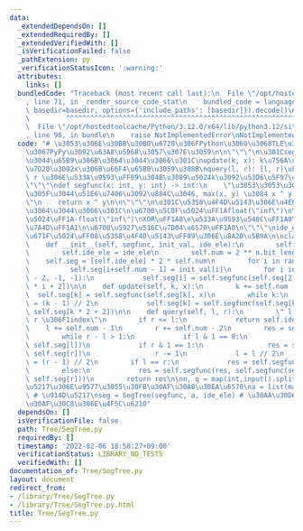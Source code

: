 ```yaml
---
data:
  _extendedDependsOn: []
  _extendedRequiredBy: []
  _extendedVerifiedWith: []
  _isVerificationFailed: false
  _pathExtension: py
  _verificationStatusIcon: ':warning:'
  attributes:
    links: []
  bundledCode: "Traceback (most recent call last):\n  File \"/opt/hostedtoolcache/Python/3.12.0/x64/lib/python3.12/site-packages/onlinejudge_verify/documentation/build.py\"\
    , line 71, in _render_source_code_stat\n    bundled_code = language.bundle(stat.path,\
    \ basedir=basedir, options={'include_paths': [basedir]}).decode()\n          \
    \         ^^^^^^^^^^^^^^^^^^^^^^^^^^^^^^^^^^^^^^^^^^^^^^^^^^^^^^^^^^^^^^^^^^^^^^^^^^^^^^^^^\n\
    \  File \"/opt/hostedtoolcache/Python/3.12.0/x64/lib/python3.12/site-packages/onlinejudge_verify/languages/python.py\"\
    , line 96, in bundle\n    raise NotImplementedError\nNotImplementedError\n"
  code: "# \u3053\u306E\u30BB\u30B0\u6728\u306FPython\u3060\u3068TLE\u3059\u308B\u306E\
    \u3067PyPy\u3092\u63A8\u5968\u3057\u307E\u3059\n\n\"\"\"\n\u301Csegfunc\u306E\u4F7F\
    \u3044\u65B9\u306B\u3064\u3044\u3066\u301C\nupdate(k, x): k\u756A\u76EE\u306E\u8981\
    \u7D20\u3092x\u306B\u66F4\u65B0\u3059\u308B\nquery(l, r): [l, r)\uFF08l <= k <\
    \ r \u306E\u533A\u9593\uFF09\u304B\u3089\u5024k\u3092\u53D6\u5F97\u3059\u308B\n\
    \"\"\"\ndef segfunc(x: int, y: int) -> int:\n    \"\u3053\u3053\u3067\u6C42\u3081\
    \u305F\u3044\u51E6\u7406\u3092\u884C\u3046, max(x, y) \u3084 x ^ y \u306A\u3069\
    \"\n    return x ^ y\n\n\"\"\"\n\u301C\u5358\u4F4D\u5143\u306E\u4E00\u89A7\u306B\
    \u3064\u3044\u3066\u301C\n\u6700\u5C0F\u5024\uFF1Afloat(\"inf\")\n\u6700\u5927\
    \u5024\uFF1A-float(\"inf\")\nXOR\uFF1A0\n\u533A\u9593\u548C\uFF1A0\n\u533A\u9593\
    \u7A4D\uFF1A1\n\u6700\u5927\u516C\u7D04\u6570\uFF1A0\n\"\"\"\nide_ele = 0 # \u521D\
    \u671F\u5024\uFF08\u5358\u4F4D\u5143\uFF09\u306E\u8A2D\u5B9A\n\nclass SegTree:\n\
    \    def __init__(self, segfunc, init_val, ide_ele):\n        self.segfunc = segfunc\n\
    \        self.ide_ele = ide_ele\n        self.num = 2 ** n.bit_length()\n    \
    \    self.seg = [self.ide_ele] * 2 * self.num\n        for i in range(n):\n  \
    \          self.seg[i+self.num - 1] = init_val[i]\n        for i in range(self.num\
    \ - 2, -1, -1):\n            self.seg[i] = self.segfunc(self.seg[2 * i + 1], self.seg[2\
    \ * i + 2])\n\n    def update(self, k, x):\n        k += self.num - 1\n      \
    \  self.seg[k] = self.segfunc(self.seg[k], x)\n        while k:\n            k\
    \ = (k - 1) // 2\n            self.seg[k] = self.segfunc(self.seg[k * 2 + 1],\
    \ self.seg[k * 2 + 2])\n\n    def query(self, l, r):\n        \" l \u306F0index,\
    \ r \u306F1index\"\n        if r <= l:\n            return self.ide_ele\n    \
    \    l += self.num - 1\n        r += self.num - 2\n        res = self.ide_ele\n\
    \        while r - l > 1:\n            if l & 1 == 0:\n                res = self.segfunc(res,\
    \ self.seg[l])\n            if r & 1 == 1:\n                res = self.segfunc(res,\
    \ self.seg[r])\n                r -= 1\n            l = l // 2\n            r\
    \ = (r - 1) // 2\n        if l == r:\n            res = self.segfunc(res, self.seg[l])\n\
    \        else:\n            res = self.segfunc(res, self.segfunc(self.seg[l],\
    \ self.seg[r]))\n        return res\n\nn, q = map(int,input().split()) # \u914D\
    \u5217\u306E\u9577\u3055\u30FB\u30AF\u30A8\u30EA\u6570\na = list(map(int,input().split()))\
    \ # \u914D\u5217\nseg = SegTree(segfunc, a, ide_ele) # \u30AA\u30D6\u30B8\u30A7\
    \u30AF\u30C8\u306E\u4F5C\u6210"
  dependsOn: []
  isVerificationFile: false
  path: Tree/SegTree.py
  requiredBy: []
  timestamp: '2022-02-06 18:58:27+09:00'
  verificationStatus: LIBRARY_NO_TESTS
  verifiedWith: []
documentation_of: Tree/SegTree.py
layout: document
redirect_from:
- /library/Tree/SegTree.py
- /library/Tree/SegTree.py.html
title: Tree/SegTree.py
---
```


